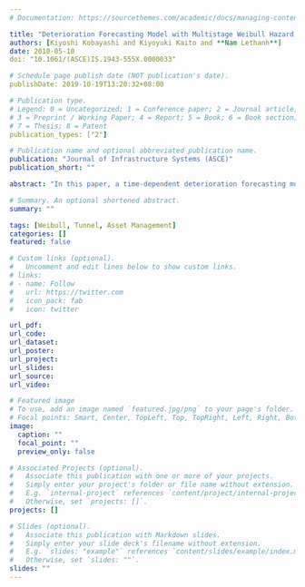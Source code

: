 ```yaml
---
# Documentation: https://sourcethemes.com/academic/docs/managing-content/

title: "Deterioration Forecasting Model with Multistage Weibull Hazard Functions"
authors: [Kiyoshi Kobayashi and Kiyoyuki Kaito and **Nam Lethanh**]
date: 2010-05-10
doi: "10.1061/(ASCE)IS.1943-555X.0000033"

# Schedule page publish date (NOT publication's date).
publishDate: 2019-10-19T13:20:32+08:00

# Publication type.
# Legend: 0 = Uncategorized; 1 = Conference paper; 2 = Journal article;
# 3 = Preprint / Working Paper; 4 = Report; 5 = Book; 6 = Book section;
# 7 = Thesis; 8 = Patent
publication_types: ["2"]

# Publication name and optional abbreviated publication name.
publication: "Journal of Infrastructure Systems (ASCE)"
publication_short: ""

abstract: "In this paper, a time-dependent deterioration forecasting model is presented. In the model the deterioration process is described by transition probabilities, which are conditional upon actual in-service duration. The model is formulated by the multistage Weibull hazard model defined by using multiple Weibull hazard functions. The model can be estimated based upon inspection data that are obtained at discrete points in time. The applicability of the model and the estimation methodology presented in this paper are investigated against an empirical data set of highway utilities in the real world."

# Summary. An optional shortened abstract.
summary: ""

tags: [Weibull, Tunnel, Asset Management]
categories: []
featured: false

# Custom links (optional).
#   Uncomment and edit lines below to show custom links.
# links:
# - name: Follow
#   url: https://twitter.com
#   icon_pack: fab
#   icon: twitter

url_pdf:
url_code:
url_dataset:
url_poster:
url_project:
url_slides:
url_source:
url_video:

# Featured image
# To use, add an image named `featured.jpg/png` to your page's folder.
# Focal points: Smart, Center, TopLeft, Top, TopRight, Left, Right, BottomLeft, Bottom, BottomRight.
image:
  caption: ""
  focal_point: ""
  preview_only: false

# Associated Projects (optional).
#   Associate this publication with one or more of your projects.
#   Simply enter your project's folder or file name without extension.
#   E.g. `internal-project` references `content/project/internal-project/index.md`.
#   Otherwise, set `projects: []`.
projects: []

# Slides (optional).
#   Associate this publication with Markdown slides.
#   Simply enter your slide deck's filename without extension.
#   E.g. `slides: "example"` references `content/slides/example/index.md`.
#   Otherwise, set `slides: ""`.
slides: ""
---
```

